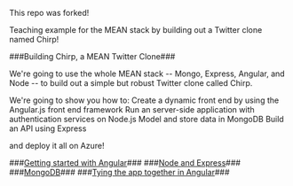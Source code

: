 This repo was forked!

Teaching example for the MEAN stack by building out a Twitter clone named Chirp!

###Building Chirp, a MEAN Twitter Clone###

We're going to use the whole MEAN stack -- Mongo, Express, Angular, and Node -- to build out a simple but robust Twitter clone called Chirp. 

We're going to show you how to:
Create a dynamic front end by using the Angular.js front end framework
Run an server-side application with authentication services on Node.js
Model and store data in MongoDB
Build an API using Express

and deploy it all on Azure!

###[Getting started with Angular](https://github.com/hwz/chirp/tree/master/module-2)###
###[Node and Express](https://github.com/hwz/chirp/tree/master/module-3)###
###[MongoDB](https://github.com/hwz/chirp/tree/master/module-4)###
###[Tying the app together in Angular](https://github.com/hwz/chirp/tree/master/module-5)###

